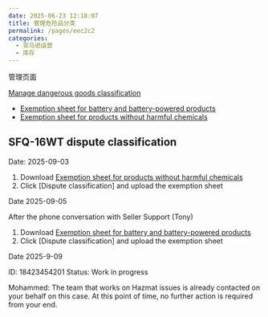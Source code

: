 ```yaml
---
date: 2025-06-23 12:18:07
title: 管理危险品分类
permalink: /pages/eec2c2
categories:
  - 亚马逊运营
  - 库存
---
```


管理页面

[Manage dangerous goods classification](https://sellercentral.amazon.com/fba/compliance-dashboard/index.html)

- [Exemption sheet for battery and battery-powered products](https://sellercentral.amazon.com/fba/compliance-dashboard/exemption-sheets/EN_ES_Battery_Sellers.xlsx)
- [Exemption sheet for products without harmful chemicals](https://sellercentral.amazon.com/fba/compliance-dashboard/exemption-sheets/EN_ES_PWHC_Sellers_Final.xlsx)

## SFQ-16WT dispute classification

Date: 2025-09-03

1. Download [Exemption sheet for products without harmful chemicals](https://sellercentral.amazon.com/fba/compliance-dashboard/exemption-sheets/EN_ES_PWHC_Sellers_Final.xlsx)
2. Click [Dispute classification] and upload the exemption sheet

Date 2025-09-05

After the phone conversation with Seller Support (Tony)

1. Download [Exemption sheet for battery and battery-powered products](https://sellercentral.amazon.com/fba/compliance-dashboard/exemption-sheets/EN_ES_Battery_Sellers.xlsx)
2. Click [Dispute classification] and upload the exemption sheet

Date 2025-9-09

ID: 18423454201
Status: Work in progress

Mohammed:
The team that works on Hazmat issues is already contacted on your behalf on this case.
At this point of time, no further action is required from your end.
